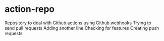 # action-repo
Repository to deal with Github actions using Github webhooks 
Trying to send pull requests
Adding another line
Checking for features
Creating push requests
